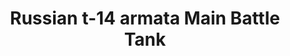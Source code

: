 ---
title: "Russian t-14 armata Main Battle Tank"
price: "TBA" 
desc: "Maketa"
img_path: "/assets/img/UA72058.jpg"
brand: "N/A"
available: false
special_offer: false
new: false
soon: false
cat: "010000"
subcat: "013100"
subsubcat: "0N/A"
sifra: "UA72058"
---